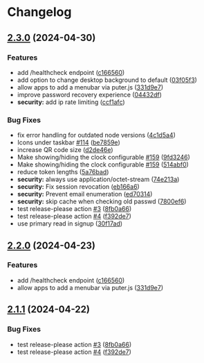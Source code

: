 # Changelog

## [2.3.0](https://github.com/KernelDeimos/puter/compare/v2.2.0...v2.3.0) (2024-04-30)


### Features

* add /healthcheck endpoint ([c166560](https://github.com/KernelDeimos/puter/commit/c166560ff4ab5a453d3ec4f97326c995deb7f522))
* add option to change desktop background to default ([03f05f3](https://github.com/KernelDeimos/puter/commit/03f05f316f11e8afe5fcee40b2b80a0de5e6826f))
* allow apps to add a menubar via puter.js ([331d9e7](https://github.com/KernelDeimos/puter/commit/331d9e75428ec7609394f59b1755374c7340f83e))
* improve password recovery experience ([04432df](https://github.com/KernelDeimos/puter/commit/04432df5540811710ce1cc47ce6c136e5453bccb))
* **security:** add ip rate limiting ([ccf1afc](https://github.com/KernelDeimos/puter/commit/ccf1afc93c24ee7f9a126216209a185d6b4d9fe4))


### Bug Fixes

* fix error handling for outdated node versions ([4c1d5a4](https://github.com/KernelDeimos/puter/commit/4c1d5a4b6d009ce075897d499d3517219bd745a4))
* Icons under taskbar [#114](https://github.com/KernelDeimos/puter/issues/114) ([be7859e](https://github.com/KernelDeimos/puter/commit/be7859edb37635dbbc033b2f7c4df76d39cf7f69))
* increase QR code size ([d2de46e](https://github.com/KernelDeimos/puter/commit/d2de46edfbc05d132d5c929f6935b82515fbbda0))
* Make showing/hiding the clock configurable [#159](https://github.com/KernelDeimos/puter/issues/159) ([9fd3246](https://github.com/KernelDeimos/puter/commit/9fd32468ad7527a4444286fea6e3e440fbcaae17))
* Make showing/hiding the clock configurable [#159](https://github.com/KernelDeimos/puter/issues/159) ([514abf0](https://github.com/KernelDeimos/puter/commit/514abf030cf5ecbbc0e57669024ca54f7002eeab))
* reduce token lengths ([5a76bad](https://github.com/KernelDeimos/puter/commit/5a76bad28dfd8ec89a309941e410a54927fae22d))
* **security:** always use application/octet-stream ([74e213a](https://github.com/KernelDeimos/puter/commit/74e213a534dbf2844c8cebeee7eb59ec70de306e))
* **security:** Fix session revocation ([eb166a6](https://github.com/KernelDeimos/puter/commit/eb166a67a9f0caf4fd77f9e27dc8209c2fc51f4c))
* **security:** Prevent email enumeration ([ed70314](https://github.com/KernelDeimos/puter/commit/ed703146863f896df76c98fad7127c6748c0ef9b))
* **security:** skip cache when checking old passwd ([7800ef6](https://github.com/KernelDeimos/puter/commit/7800ef61029c8d1ba47491b4028a0cb972298725))
* test release-please action [#3](https://github.com/KernelDeimos/puter/issues/3) ([8fb0a66](https://github.com/KernelDeimos/puter/commit/8fb0a66ef21921990e564e5f61c0e80e7f929dc7))
* test release-please action [#4](https://github.com/KernelDeimos/puter/issues/4) ([f392de7](https://github.com/KernelDeimos/puter/commit/f392de722a5232b622ed91b656a31cdc443c2e84))
* use primary read in signup ([30f17ad](https://github.com/KernelDeimos/puter/commit/30f17ade3a893d2283316e581836607e2029f9b9))

## [2.2.0](https://github.com/HeyPuter/puter/compare/v2.1.1...v2.2.0) (2024-04-23)


### Features

* add /healthcheck endpoint ([c166560](https://github.com/HeyPuter/puter/commit/c166560ff4ab5a453d3ec4f97326c995deb7f522))
* allow apps to add a menubar via puter.js ([331d9e7](https://github.com/HeyPuter/puter/commit/331d9e75428ec7609394f59b1755374c7340f83e))

## [2.1.1](https://github.com/HeyPuter/puter/compare/v2.1.0...v2.1.1) (2024-04-22)


### Bug Fixes

* test release-please action [#3](https://github.com/HeyPuter/puter/issues/3) ([8fb0a66](https://github.com/HeyPuter/puter/commit/8fb0a66ef21921990e564e5f61c0e80e7f929dc7))
* test release-please action [#4](https://github.com/HeyPuter/puter/issues/4) ([f392de7](https://github.com/HeyPuter/puter/commit/f392de722a5232b622ed91b656a31cdc443c2e84))
